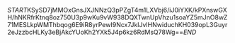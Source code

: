 $START$KSySD7jMMOxGnsJXJNNzQ3pPZgT4m1LXVbj6/iJ0iYXK/kPXnswGXH/hNKRfrKtnq8oz750U3p9wKu9vW938DQXTwnUpVhzu1soaYZ5mJnO8wZ71MESLkpWMThbqog6E9iR8yrPewI9Ncx7JklJvIHNwiduchKH039opL3Guyr2eJzzbcHLKy3eBjAkcYUoKh2YXk5J4p6kz6RdMsQ78Wg==$END$